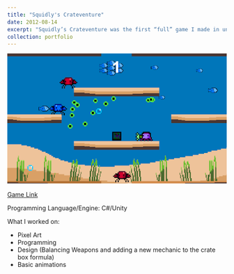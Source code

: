 ```yaml
---
title: "Squidly's Crateventure"
date: 2012-08-14
excerpt: "Squidly’s Crateventure was the first “full” game I made in unity. A Super Crate Box clone. <br/><img src='/images/SquidlyCrateventure.png'>"
collection: portfolio
---
```



<img src='/images/SquidlyCrateventure.png'>

[Game Link](https://queenfii.itch.io/squidlys-crateventure)

Programming Language/Engine: C#/Unity


What I worked on:
* Pixel Art
* Programming
* Design (Balancing Weapons and adding a new mechanic to the crate box formula)
* Basic animations

 
